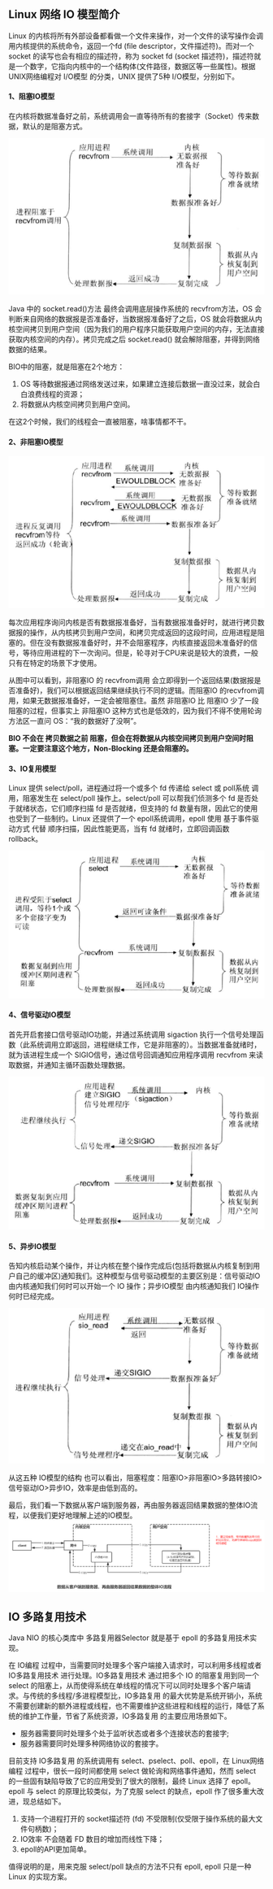 ## Linux 网络 IO 模型简介
Linux 的内核将所有外部设备都看做一个文件来操作，对一个文件的读写操作会调用内核提供的系统命令，返回一个fd (file descriptor，文件描述符)。而对一个 socket 的读写也会有相应的描述符，称为 socket fd (socket 描述符)，描述符就是一个数字，它指向内核中的一个结构体(文件路径，数据区等一些属性)。根据UNIX网络编程对 I/O模型 的分类，UNIX 提供了5种 I/O模型，分别如下。

#### 1、阻塞IO模型
在内核将数据准备好之前，系统调用会一直等待所有的套接字（Socket）传来数据，默认的是阻塞方式。

![avatar](../../../images/Netty/阻塞IO模型.png)

Java 中的 socket.read()方法 最终会调用底层操作系统的 recvfrom方法，OS 会判断来自网络的数据报是否准备好，当数据报准备好了之后，OS 就会将数据从内核空间拷贝到用户空间（因为我们的用户程序只能获取用户空间的内存，无法直接获取内核空间的内存）。拷贝完成之后 socket.read() 就会解除阻塞，并得到网络数据的结果。

BIO中的阻塞，就是阻塞在2个地方：
1. OS 等待数据报通过网络发送过来，如果建立连接后数据一直没过来，就会白白浪费线程的资源；
2. 将数据从内核空间拷贝到用户空间。

在这2个时候，我们的线程会一直被阻塞，啥事情都不干。
#### 2、非阻塞IO模型

![avatar](../../../images/Netty/非阻塞IO模型.png)

每次应用程序询问内核是否有数据报准备好，当有数据报准备好时，就进行拷贝数据报的操作，从内核拷贝到用户空间，和拷贝完成返回的这段时间，应用进程是阻塞的。但在没有数据报准备好时，并不会阻塞程序，内核直接返回未准备好的信号，等待应用进程的下一次询问。但是，轮寻对于CPU来说是较大的浪费，一般只有在特定的场景下才使用。

从图中可以看到，非阻塞IO 的 recvfrom调用 会立即得到一个返回结果(数据报是否准备好)，我们可以根据返回结果继续执行不同的逻辑。而阻塞IO 的recvfrom调用，如果无数据报准备好，一定会被阻塞住。虽然 非阻塞IO 比 阻塞IO 少了一段阻塞的过程，但事实上 非阻塞IO 这种方式也是低效的，因为我们不得不使用轮询方法区一直问 OS：“我的数据好了没啊”。

**BIO 不会在 拷贝数据之前 阻塞，但会在将数据从内核空间拷贝到用户空间时阻塞。一定要注意这个地方，Non-Blocking 还是会阻塞的。**
#### 3、IO复用模型
Linux 提供 select/poll，进程通过将一个或多个 fd 传递给 select 或 poll系统 调用，阻塞发生在 select/poll 操作上。select/poll 可以帮我们侦测多个 fd 是否处于就绪状态，它们顺序扫描 fd 是否就绪，但支持的 fd 数量有限，因此它的使用也受到了一些制约。Linux 还提供了一个 epoll系统调用，epoll 使用 基于事件驱动方式 代替 顺序扫描，因此性能更高，当有 fd 就绪时，立即回调函数 rollback。

![avatar](../../../images/Netty/IO复用模型.png)

#### 4、信号驱动IO模型
首先开启套接口信号驱动IO功能，并通过系统调用 sigaction 执行一个信号处理函数（此系统调用立即返回，进程继续工作，它是非阻塞的）。当数据准备就绪时，就为该进程生成一个 SIGIO信号，通过信号回调通知应用程序调用 recvfrom 来读取数据，并通知主循环函数处理数据。

![avatar](../../../images/Netty/信号驱动IO模型.png)

#### 5、异步IO模型
告知内核启动某个操作，并让内核在整个操作完成后(包括将数据从内核复制到用户自己的缓冲区)通知我们。这种模型与信号驱动模型的主要区别是：信号驱动IO 由内核通知我们何时可以开始一个 IO 操作；异步IO模型 由内核通知我们 IO操作何时已经完成。

![avatar](../../../images/Netty/异步IO模型.png)

从这五种 IO模型的结构 也可以看出，阻塞程度：阻塞IO>非阻塞IO>多路转接IO>信号驱动IO>异步IO，效率是由低到高的。

最后，我们看一下数据从客户端到服务器，再由服务器返回结果数据的整体IO流程，以便我们更好地理解上述的IO模型。
![avatar](../../../images/Netty/数据在客户端及服务器之间的整体IO流程.png)

## IO 多路复用技术
Java NIO 的核心类库中 多路复用器Selector 就是基于 epoll 的多路复用技术实现。

在 IO编程 过程中，当需要同时处理多个客户端接入请求时，可以利用多线程或者 IO多路复用技术 进行处理。IO多路复用技术 通过把多个 IO 的阻塞复用到同一个 select 的阻塞上，从而使得系统在单线程的情况下可以同时处理多个客户端请求。与传统的多线程/多进程模型比，IO多路复用 的最大优势是系统开销小，系统不需要创建新的额外进程或线程，也不需要维护这些进程和线程的运行，降低了系统的维护工作量，节省了系统资源，IO多路复用 的主要应用场景如下。
- 服务器需要同时处理多个处于监听状态或者多个连接状态的套接字;
- 服务器需要同时处理多种网络协议的套接字。

目前支持 IO多路复用 的系统调用有 select、pselect、poll、epoll，在 Linux网络编程 过程中，很长一段时间都使用 select 做轮询和网络事件通知，然而 select 的一些固有缺陷导致了它的应用受到了很大的限制，最终 Linux 选择了 epoll。epoll 与 select 的原理比较类似，为了克服 select 的缺点，epoll 作了很多重大改进，现总结如下。
1. 支持一个进程打开的 socket描述符 (fd) 不受限制(仅受限于操作系统的最大文件句柄数)；
2. IO效率 不会随着 FD 数目的增加而线性下降；
3. epoll的API更加简单。

值得说明的是，用来克服 select/poll 缺点的方法不只有 epoll, epoll 只是一种 Linux 的实现方案。